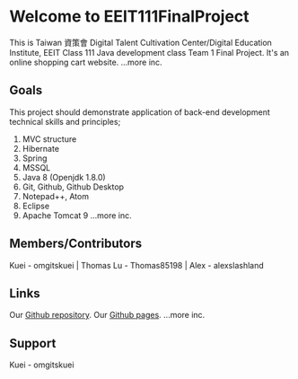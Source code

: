 # Welcome to EEIT111FinalProject

This is Taiwan 資策會 Digital Talent Cultivation Center/Digital Education Institute, EEIT Class 111 Java development class Team 1 Final Project. It's an online shopping cart website.
...more inc.

## Goals
This project should demonstrate application of back-end development technical skills and principles;
1) MVC structure
2) Hibernate
3) Spring
4) MSSQL
5) Java 8 (Openjdk 1.8.0)
6) Git, Github, Github Desktop
7) Notepad++, Atom
8) Eclipse
9) Apache Tomcat 9
...more inc.

## Members/Contributors
Kuei - omgitskuei | Thomas Lu - Thomas85198 | Alex - alexslashland

## Links
Our [Github repository](https://github.com/omgitskuei/EEIT111FinalProject).
Our [Github pages](https://omgitskuei.github.io/EEIT111FinalProject/).
...more inc.

## Support
Kuei - omgitskuei
